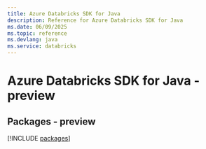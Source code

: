 ```yaml
---
title: Azure Databricks SDK for Java
description: Reference for Azure Databricks SDK for Java
ms.date: 06/09/2025
ms.topic: reference
ms.devlang: java
ms.service: databricks
---
```

# Azure Databricks SDK for Java - preview
## Packages - preview
[!INCLUDE [packages](databricks-index.md)]